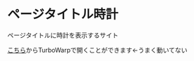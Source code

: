 # ページタイトル時計
ページタイトルに時計を表示するサイト

[こちら](https://turbowarp.org/?project_url=app.medetaich.com/sitetitleclock/clock.sb3)からTurboWarpで開くことができます←うまく動いてない
